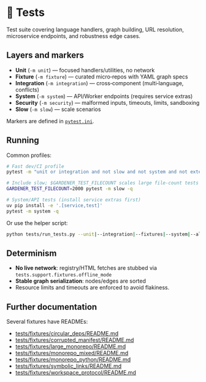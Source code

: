 # 🧤 Tests

Test suite covering language handlers, graph building, URL resolution, microservice endpoints, and robustness edge cases.

## Layers and markers

- **Unit** (`-m unit`) — focused handlers/utilities, no network
- **Fixture** (`-m fixture`) — curated micro‑repos with YAML graph specs
- **Integration** (`-m integration`) — cross‑component (multi‑language, conflicts)
- **System** (`-m system`) — API/Worker endpoints (requires service extras)
- **Security** (`-m security`) — malformed inputs, timeouts, limits, sandboxing
- **Slow** (`-m slow`) — scale scenarios

Markers are defined in [`pytest.ini`](../pytest.ini).

## Running

Common profiles:

```bash
# Fast dev/CI profile
pytest -m "unit or integration and not slow and not system and not external" -q

# Include slow; $GARDENER_TEST_FILECOUNT scales large file-count tests
GARDENER_TEST_FILECOUNT=2000 pytest -m slow -q

# System/API tests (install service extras first)
uv pip install -e '.[service,test]'
pytest -m system -q
````

Or use the helper script:

```bash
python tests/run_tests.py --unit|--integration|--fixtures|--system|--all [-v] [--include-slow]
```

## Determinism

* **No live network**: registry/HTML fetches are stubbed via `tests.support.fixtures.offline_mode`
* **Stable graph serialization**: nodes/edges are sorted
* Resource limits and timeouts are enforced to avoid flakiness.

## Further documentation

Several fixtures have READMEs:

* [tests/fixtures/circular\_deps/README.md](./fixtures/circular_deps/README.md)
* [tests/fixtures/corrupted\_manifest/README.md](./fixtures/corrupted_manifest/README.md)
* [tests/fixtures/large\_monorepo/README.md](./fixtures/large_monorepo/README.md)
* [tests/fixtures/monorepo\_mixed/README.md](./fixtures/monorepo_mixed/README.md)
* [tests/fixtures/monorepo\_python/README.md](./fixtures/monorepo_python/README.md)
* [tests/fixtures/symbolic\_links/README.md](./fixtures/symbolic_links/README.md)
* [tests/fixtures/workspace\_protocol/README.md](./fixtures/workspace_protocol/README.md)
